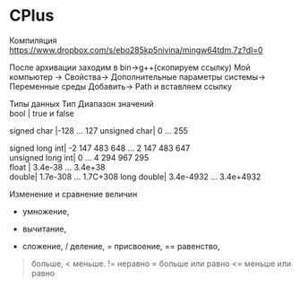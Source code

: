 # CPlus
Компиляция
https://www.dropbox.com/s/ebo285kp5nivina/mingw64tdm.7z?dl=0

После архивации заходим в bin->g++(скопируем ссылку)
Мой компьютер -> Свойства-> Дополнительные параметры системы-> Переменные среды
Добавить-> Path и вставляем ссылку

Типы данных
 Тип	         Диапазон значений	
bool	      | true и false	 

signed char	|-128 … 127	
unsigned char|	0 … 255	

signed long int|	-2 147 483 648 … 2 147 483 647	
unsigned long int|	0 … 4 294 967 295	
float	|  3.4e-38 … 3.4e+38	
double|	1.7e-308 … 1.7C+308	
long double|	3.4e-4932 … 3.4e+4932	

Изменение и сравнение величин
* умножение,
- вычитание,
+ сложение,
 / деление,
= присвоение,
 == равенство,
 > больше,
  < меньше.
 != неравно
 >= больше или равно
 <= меньше или равно
 
 
